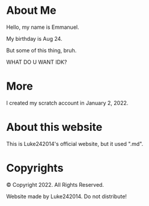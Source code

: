 # About Me

Hello, my name is Emmanuel.

My birthday is Aug 24.

But some of this thing, bruh.

WHAT DO U WANT IDK?

# More

I created my scratch account in January 2, 2022.

# About this website

This is Luke242014's official website, but it used ".md".

# Copyrights

&copy; Copyright 2022. All Rights Reserved.

Website made by Luke242014. Do not distribute!


